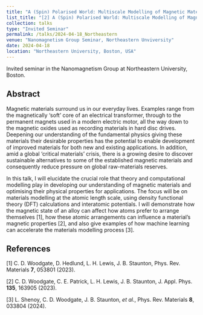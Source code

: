 ```yaml
---
title: "A (Spin) Polarised World: Multiscale Modelling of Magnetic Materials for Energy Applications"
list_title: "[2] A (Spin) Polarised World: Multiscale Modelling of Magnetic Materials for Energy Applications"
collection: talks
type: "Invited Seminar"
permalink: /talks/2024-04-18_Northeastern
venue: "Nanomagnetism Group Seminar, Northeastern Unviversity"
date: 2024-04-18
location: "Northeastern University, Boston, USA"
---
```


Invited seminar in the Nanomagnetism Group at Northeastern University, Boston.

<h2>Abstract</h2>
Magnetic materials surround us in our everyday lives. Examples range from the magnetically ‘soft’ core of an electrical transformer, through to the permanent magnets used in a modern electric motor, all the way down to the magnetic oxides used as recording materials in hard disc drives. Deepening our understanding of the fundamental physics giving these materials their desirable properties has the potential to enable development of improved materials for both new and existing applications. In addition, amid a global ‘critical materials’ crisis, there is a growing desire to discover sustainable alternatives to some of the established magnetic materials and consequently reduce pressure on global raw-materials reserves.

In this talk, I will elucidate the crucial role that theory and computational modelling play in developing our understanding of magnetic materials and optimising their physical properties for applications. The focus will be on materials modelling at the atomic length scale, using density functional theory (DFT) calculations and interatomic potentials. I will demonstrate how the magnetic state of an alloy can affect how atoms prefer to arrange themselves [1], how these atomic arrangements can influence a material’s magnetic properties [2], and also give examples of how machine learning can accelerate the materials modelling process [3].


<h2>References</h2>
[1] C. D. Woodgate, D. Hedlund, L. H. Lewis, J. B. Staunton, Phys. Rev. Materials <b>7</b>, 053801 (2023).

[2] C. D. Woodgate, C. E. Patrick, L. H. Lewis, J. B. Staunton, J. Appl. Phys. <b>135</b>, 163905 (2023).

[3] L. Shenoy, C. D. Woodgate, J. B. Staunton, <i>et al.</i>, Phys. Rev. Materials <b>8</b>, 033804 (2024).
